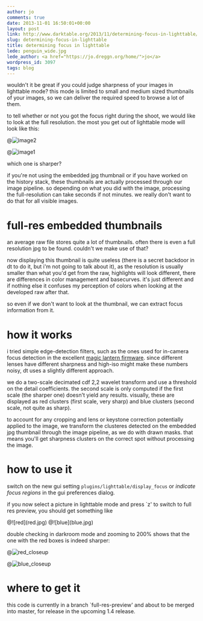 ```yaml
---
author: jo
comments: true
date: 2013-11-01 16:50:01+00:00
layout: post
link: http://www.darktable.org/2013/11/determining-focus-in-lighttable/
slug: determining-focus-in-lighttable
title: determining focus in lighttable
lede: penguin_wide.jpg
lede_author: <a href="https://jo.dreggn.org/home/">jo</a>
wordpress_id: 3097
tags: blog
---
```


wouldn't it be great if you could judge sharpness of your images in lighttable mode? this mode is limited to small and medium sized thumbnails of your images, so we can deliver the required speed to browse a lot of them.

to tell whether or not you got the focus right during the shoot, we would like to look at the full resolution. the most you get out of lighttable mode will look like this:

@![image2](image2.jpg)

@![image1](image1.jpg)

which one is sharper?

if you're not using the embedded jpg thumbnail or if you have worked on the history stack, these thumbnails are actually processed through our image pipeline. so depending on what you did with the image, processing the full-resolution can take seconds if not minutes. we really don't want to do that for all visible images.




# full-res embedded thumbnails


an average raw file stores quite a lot of thumbnails. often there is even a full resolution jpg to be found. couldn't we make use of that?

now displaying this thumbnail is quite useless (there is a secret backdoor in dt to do it, but i'm not going to talk about it), as the resolution is usually smaller than what you'd get from the raw, highlights will look different, there are differences in color management and basecurves. it's just different and if nothing else it confuses my perception of colors when looking at the developed raw after that.

so even if we don't want to look at the thumbnail, we can extract focus information from it.




# how it works


i tried simple edge-detection filters, such as the ones used for in-camera focus detection in the excellent [magic lantern firmware](https://magiclantern.fm/). since different lenses have different sharpness and high-iso might make these numbers noisy, dt uses a slightly different approach.

we do a two-scale decimated cdf 2,2 wavelet transform and use a threshold on the detail coefficients. the second scale is only computed if the first scale (the sharper one) doesn't yield any results. visually, these are displayed as red clusters (first scale, very sharp) and blue clusters (second scale, not quite as sharp).

to account for any cropping and lens or keystone correction potentially applied to the image, we transform the clusteres detected on the embedded jpg thumbnail through the image pipeline, as we do with drawn masks. that means you'll get sharpness clusters on the correct spot without processing the image.


# how to use it


switch on the new gui setting `plugins/lighttable/display_focus` or _indicate focus regions_ in the gui preferences dialog.

if you now select a picture in lighttable mode and press `z' to switch to full res preview, you should get something like

<span style="display: table-row;">
<span style="display: table-cell">@![red](red.jpg)</span>
&nbsp;
<span style="display: table-cell">@![blue](blue.jpg)</span>
</span>

double checking in darkroom mode and zooming to 200% shows that the one with the red boxes is indeed sharper:

@![red_closeup](red_closeup.jpg)

@![blue_closeup](blue_closeup.jpg)


# where to get it


this code is currently in a branch `full-res-preview' and about to be merged into master, for release in the upcoming 1.4 release.

